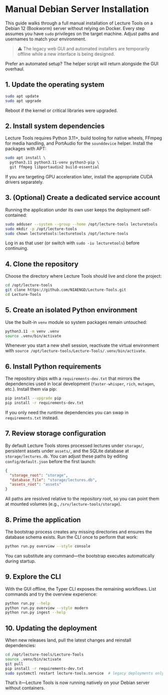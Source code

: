 # Manual Debian Server Installation

This guide walks through a full manual installation of Lecture Tools on a Debian 12 (Bookworm) server without relying on Docker. Every step assumes you have `sudo` privileges on the target machine. Adjust paths and usernames to match your environment.

> ⚠️ The legacy web GUI and automated installers are temporarily offline while a new interface is being designed.

Prefer an automated setup? The helper script will return alongside the GUI overhaul.

## 1. Update the operating system

```bash
sudo apt update
sudo apt upgrade
```

Reboot if the kernel or critical libraries were upgraded.

## 2. Install system dependencies

Lecture Tools requires Python 3.11+, build tooling for native wheels, FFmpeg for media handling, and PortAudio for the `sounddevice` helper. Install the packages with APT:

```bash
sudo apt install \
  python3.11 python3.11-venv python3-pip \
  git ffmpeg libportaudio2 build-essential
```

If you are targeting GPU acceleration later, install the appropriate CUDA drivers separately.

## 3. (Optional) Create a dedicated service account

Running the application under its own user keeps the deployment self-contained:

```bash
sudo adduser --system --group --home /opt/lecture-tools lecturetools
sudo mkdir -p /opt/lecture-tools
sudo chown lecturetools:lecturetools /opt/lecture-tools
```

Log in as that user (or switch with `sudo -iu lecturetools`) before continuing.

## 4. Clone the repository

Choose the directory where Lecture Tools should live and clone the project:

```bash
cd /opt/lecture-tools
git clone https://github.com/NIAENGD/Lecture-Tools.git
cd Lecture-Tools
```

## 5. Create an isolated Python environment

Use the built-in `venv` module so system packages remain untouched:

```bash
python3.11 -m venv .venv
source .venv/bin/activate
```

Whenever you start a new shell session, reactivate the virtual environment with `source /opt/lecture-tools/Lecture-Tools/.venv/bin/activate`.

## 6. Install Python requirements

The repository ships with a `requirements-dev.txt` that mirrors the dependencies used in local development (`faster-whisper`, `rich`, `mutagen`, etc.). Install them via pip:

```bash
pip install --upgrade pip
pip install -r requirements-dev.txt
```

If you only need the runtime dependencies you can swap in `requirements.txt` instead.

## 7. Review storage configuration

By default Lecture Tools stores processed lectures under `storage/`, persistent assets under `assets/`, and the SQLite database at `storage/lectures.db`. You can adjust these paths by editing `config/default.json` before the first launch:

```json
{
  "storage_root": "storage",
  "database_file": "storage/lectures.db",
  "assets_root": "assets"
}
```

All paths are resolved relative to the repository root, so you can point them at mounted volumes (e.g., `/srv/lecture-tools/storage`).

## 8. Prime the application

The bootstrap process creates any missing directories and ensures the database schema exists. Run the CLI once to perform that work:

```bash
python run.py overview --style console
```

You can substitute any command—the bootstrap executes automatically during startup.

## 9. Explore the CLI

With the GUI offline, the Typer CLI exposes the remaining workflows. List commands and try the overview experience:

```bash
python run.py --help
python run.py overview --style modern
python run.py ingest --help
```

## 10. Updating the deployment

When new releases land, pull the latest changes and reinstall dependencies:

```bash
cd /opt/lecture-tools/Lecture-Tools
source .venv/bin/activate
git pull
pip install -r requirements-dev.txt
sudo systemctl restart lecture-tools.service  # legacy deployments only
```

That’s it—Lecture Tools is now running natively on your Debian server without containers.
